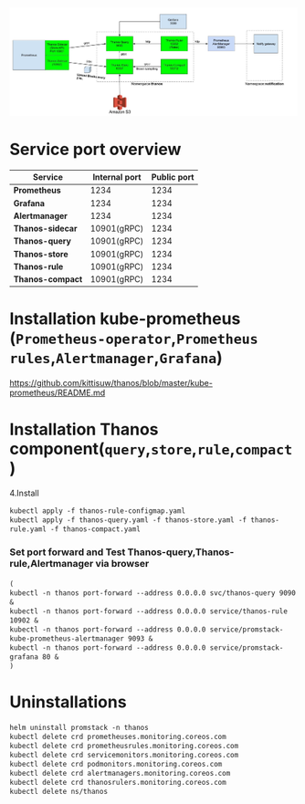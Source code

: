 ![Overview](https://github.com/kittisuw/solos/blob/master/thanos/img/overview.jpg)
# Service port overview
Service | Internal port | Public port
------------ | ------------- | -------------
**Prometheus** | 1234 | 1234
**Grafana** | 1234 | 1234
**Alertmanager**| 1234 | 1234
**Thanos-sidecar** | 10901(gRPC) | 1234
**Thanos-query** | 10901(gRPC)  | 1234
**Thanos-store** | 10901(gRPC)  | 1234
**Thanos-rule** | 10901(gRPC)  | 1234
**Thanos-compact** | 10901(gRPC)  | 1234

# Installation kube-prometheus (`Prometheus-operator`,`Prometheus rules`,`Alertmanager`,`Grafana`)
https://github.com/kittisuw/thanos/blob/master/kube-prometheus/README.md
# Installation Thanos component(`query`,`store`,`rule`,`compact`)
4.Install
``` 
kubectl apply -f thanos-rule-configmap.yaml
kubectl apply -f thanos-query.yaml -f thanos-store.yaml -f thanos-rule.yaml -f thanos-compact.yaml
``` 
### Set port forward and Test Thanos-query,Thanos-rule,Alertmanager via browser
``` 
(
kubectl -n thanos port-forward --address 0.0.0.0 svc/thanos-query 9090 &
kubectl -n thanos port-forward --address 0.0.0.0 service/thanos-rule 10902 &
kubectl -n thanos port-forward --address 0.0.0.0 service/promstack-kube-prometheus-alertmanager 9093 &
kubectl -n thanos port-forward --address 0.0.0.0 service/promstack-grafana 80 & 
)
``` 

# Uninstallations
``` 
helm uninstall promstack -n thanos
kubectl delete crd prometheuses.monitoring.coreos.com
kubectl delete crd prometheusrules.monitoring.coreos.com
kubectl delete crd servicemonitors.monitoring.coreos.com
kubectl delete crd podmonitors.monitoring.coreos.com
kubectl delete crd alertmanagers.monitoring.coreos.com
kubectl delete crd thanosrulers.monitoring.coreos.com
kubectl delete ns/thanos
``` 
